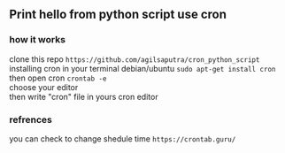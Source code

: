 ## Print hello from python script use cron

### how it works

clone this repo ``` https://github.com/agilsaputra/cron_python_script ```   
installing cron in your terminal debian/ubuntu ``` sudo apt-get install cron ```    
then open cron ``` crontab -e ```    
choose your editor    
then write "cron" file in yours cron editor    

### refrences   
you can check to change shedule time ```https://crontab.guru/```  
